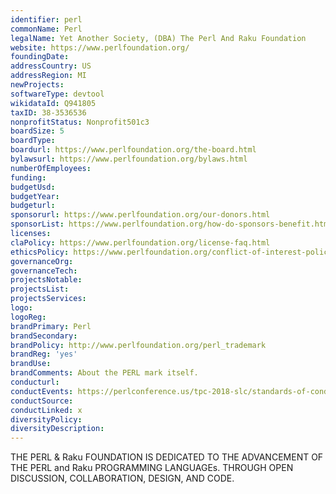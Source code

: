 ```yaml
---
identifier: perl
commonName: Perl
legalName: Yet Another Society, (DBA) The Perl And Raku Foundation
website: https://www.perlfoundation.org/
foundingDate:
addressCountry: US
addressRegion: MI
newProjects:
softwareType: devtool
wikidataId: Q941805
taxID: 38-3536536
nonprofitStatus: Nonprofit501c3
boardSize: 5
boardType:
boardurl: https://www.perlfoundation.org/the-board.html
bylawsurl: https://www.perlfoundation.org/bylaws.html
numberOfEmployees:
funding:
budgetUsd:
budgetYear:
budgeturl:
sponsorurl: https://www.perlfoundation.org/our-donors.html
sponsorList: https://www.perlfoundation.org/how-do-sponsors-benefit.html
licenses:
claPolicy: https://www.perlfoundation.org/license-faq.html
ethicsPolicy: https://www.perlfoundation.org/conflict-of-interest-policy.html
governanceOrg:
governanceTech:
projectsNotable:
projectsList:
projectsServices:
logo:
logoReg:
brandPrimary: Perl
brandSecondary:
brandPolicy: http://www.perlfoundation.org/perl_trademark
brandReg: 'yes'
brandUse:
brandComments: About the PERL mark itself.
conducturl:
conductEvents: https://perlconference.us/tpc-2018-slc/standards-of-conduct/
conductSource:
conductLinked: x
diversityPolicy:
diversityDescription:
---
```


​THE PERL & Raku FOUNDATION IS DEDICATED TO THE ADVANCEMENT OF THE PERL and Raku PROGRAMMING LANGUAGEs. THROUGH OPEN DISCUSSION, COLLABORATION, DESIGN, AND CODE.
